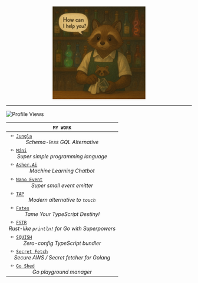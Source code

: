 <p align="center">
	<img src="binbandit_landing.png" width="50%" height="50%"/>
</p>

<hr />

![Profile Views](https://komarev.com/ghpvc/?username=crazywolf132&label=PROFILE+VIEWS)

| `MY WORK` |
| --------- |
| <img src="arrow.png" width="20px" height="10px" /><a href="https://github.com/crazywolf132/jungla">`Jungla`</a><br /><center><i>Schema-less GQL Alternative</i></center> |
| <img src="arrow.png" width="20px" height="10px" /><a href="https://github.com/mani-language/Mani">`Máni`</a><br /><center><i>Super simple programming language</i></center> |
| <img src="arrow.png" width="20px" height="10px" /><a href="https://github.com/crazywolf132/Asher.Ai">`Asher.Ai`</a><br /><center><i>Machine Learning Chatbot</i></center> |
| <img src="arrow.png" width="20px" height="10px" /><a href="https://github.com/foxycorps/nanoevent">`Nano Event`</a><br /><center><i>Super small event emitter</i></center> |
| <img src="arrow.png" width="20px" height="10px" /><a href="https://github.com/crazywolf132/tap">`TAP`</a><br /><center><i>Modern alternative to `touch`</i></center> |
| <img src="arrow.png" width="20px" height="10px" /><a href="https://github.com/crazywolf132/fates">`Fates`</a><br /><center><i>Tame Your TypeScript Destiny!</i></center> |
| <img src="arrow.png" width="20px" height="10px" /><a href="https://github.com/crazywolf132/fstr">`FSTR`</a><br /><center><i>Rust-like `println!` for Go with Superpowers</i></center> |
| <img src="arrow.png" width="20px" height="10px" /><a href="https://github.com/crazywolf132/squish">`SQUISH`</a><br /><center><i>Zero-config TypeScript bundler</i></center> |
| <img src="arrow.png" width="20px" height="10px" /><a href="https://github.com/crazywolf132/secretfetch">`Secret Fetch`</a><br /><center><i>Secure AWS / Secret fetcher for Golang</i></center> |
| <img src="arrow.png" width="20px" height="10px" /><a href="https://github.com/crazywolf132/goshed">`Go Shed`</a><br /><center><i>Go playground manager</i></center> |
